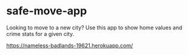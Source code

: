 # safe-move-app
Looking to move to a new city? Use this app to show home values and crime stats for a given city.

https://nameless-badlands-19621.herokuapp.com/

